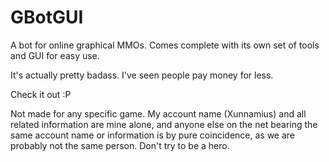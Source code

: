 GBotGUI
=======

A bot for online graphical MMOs. Comes complete with its own set of tools and GUI for easy use.

It's actually pretty badass. I've seen people pay money for less.

Check it out :P

Not made for any specific game. My account name (Xunnamius) and all related information are mine alone, and anyone else on the net bearing the same account name or information is by pure coincidence, as we are probably not the same person. Don't try to be a hero.
